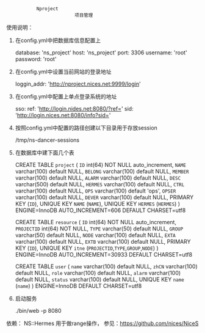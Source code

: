                Nproject
                             项目管理


使用说明：

   1. 在config.yml中把数据库信息配置上

        database: 'ns_project'
        host: 'ns_project'
        port: 3306
        username: 'root'
        password: 'root'


   2. 在config.yml中设置当前网站的登录地址

        loggin_addr: 'http://nproject.nices.net:9999/login'

   3. 在config.yml中配置上单点登录系统的地址

        sso:
          ref: 'http://login.nides.net:8080/?ref='
          sid: 'http://login.nices.net:8080/info?sid='

   4. 按照config.yml中配置的路径创建以下目录用于存放session

        /tmp/ns-dancer-sessions


   5. 在数据库中建下面几个表

        CREATE TABLE `project` (
          `ID` int(64) NOT NULL auto_increment,
          `NAME` varchar(100) default NULL,
          `BELONG` varchar(100) default NULL,
          `MEMBER` varchar(100) default NULL,
          `ALARM` varchar(100) default NULL,
          `DESC` varchar(500) default NULL,
          `HERMES` varchar(100) default NULL,
          `CTRL` varchar(100) default NULL,
          `OPS` varchar(100) default 'ops',
          `OPSER` varchar(100) default NULL,
          `DEVER` varchar(100) default NULL,
          PRIMARY KEY  (`ID`),
          UNIQUE KEY `NAME` (`NAME`),
          UNIQUE KEY `HERMES` (`HERMES`)
        ) ENGINE=InnoDB AUTO_INCREMENT=606 DEFAULT CHARSET=utf8 
        
        CREATE TABLE `resource` (
          `ID` int(64) NOT NULL auto_increment,
          `PROJECTID` int(64) NOT NULL,
          `TYPE` varchar(50) default NULL,
          `GROUP` varchar(50) default NULL,
          `NODE` varchar(100) default NULL,
          `EXTA` varchar(100) default NULL,
          `EXTB` varchar(100) default NULL,
          PRIMARY KEY  (`ID`),
          UNIQUE KEY `itne` (`PROJECTID`,`TYPE`,`GROUP`,`NODE`)
        ) ENGINE=InnoDB AUTO_INCREMENT=30933 DEFAULT CHARSET=utf8 
        
        CREATE TABLE `user` (
          `name` varchar(100) default NULL,
          `zhCN` varchar(100) default NULL,
          `role` varchar(100) default NULL,
          `alarm` varchar(100) default NULL,
          `status` varchar(100) default NULL,
          UNIQUE KEY `name` (`name`)
        ) ENGINE=InnoDB DEFAULT CHARSET=utf8

   6. 启动服务

        ./bin/web  -p 8080

依赖：
    NS::Hermes 用于做range操作， 参见：https://github.com/nices/NiceS
